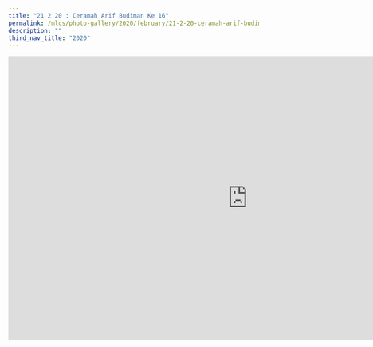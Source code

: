 ```yaml
---
title: "21 2 20 : Ceramah Arif Budiman Ke 16"
permalink: /mlcs/photo-gallery/2020/february/21-2-20-ceramah-arif-budiman-ke-16/
description: ""
third_nav_title: "2020"
---
```

<iframe allowfullscreen="true" height="569" width="960" frameborder="0" src="https://docs.google.com/presentation/d/e/2PACX-1vR923RHio2ftf4cSbYVy4seox2WMGnz2uqDukhr6VU9u3uNJWjufDhCk_qldw146nS_ytLYQs9Rx7vK/embed?start=false&amp;loop=false&amp;delayms=3000"></iframe>